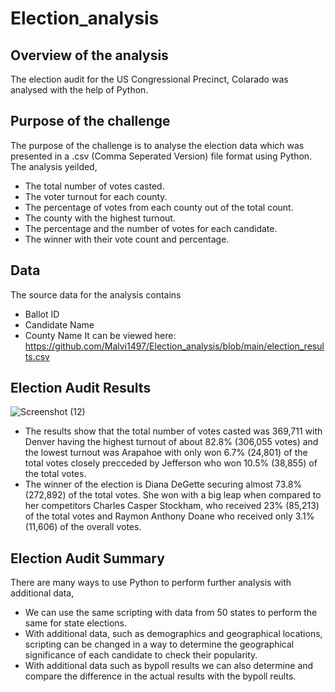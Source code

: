 # Election_analysis
## Overview of the analysis
The election audit for the US Congressional Precinct, Colarado was analysed with the help of Python.
## Purpose of the challenge
The purpose of the challenge is to analyse the election data which was presented in a .csv (Comma Seperated Version) file format using Python. The analysis yeilded,
* The total number of votes casted.
* The voter turnout for each county.
* The percentage of votes from each county out of the total count.
* The county with the highest turnout.
* The percentage and the number of votes for each candidate.
* The winner with their vote count and percentage.

## Data
The source data for the analysis contains 
* Ballot ID
* Candidate Name
* County Name
It can be viewed here: https://github.com/Malvi1497/Election_analysis/blob/main/election_results.csv

## Election Audit Results
![Screenshot (12)](https://user-images.githubusercontent.com/94252681/155870085-ca10709c-25be-4b14-812c-a7d08ab0b89e.png)

* The results show that the total number of votes casted was 369,711 with Denver having the highest turnout of about 82.8% (306,055 votes) and the lowest turnout was Arapahoe with only won 6.7% (24,801) of the total votes closely precceded by Jefferson who won 10.5% (38,855) of the total votes. 
* The winner of the election is Diana DeGette securing almost 73.8% (272,892) of the total votes. She won with a big leap when compared to her competitors Charles Casper Stockham, who received 23% (85,213) of the total votes and Raymon Anthony Doane who received only 3.1% (11,606) of the overall votes.

## Election Audit Summary
There are many ways to use Python to perform further analysis with additional data,
* We can use the same scripting with data from 50 states to perform the same for state elections. 
* With additional data, such as demographics and geographical locations, scripting can be changed in a way to determine the geographical significance of each candidate to check their popularity.
* With additional data such as bypoll results we can also determine and compare the difference in the actual results with the bypoll reults.
